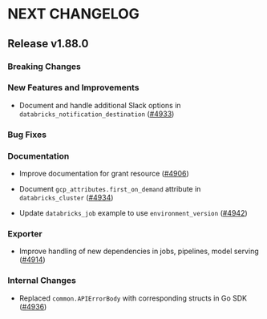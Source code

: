 # NEXT CHANGELOG

## Release v1.88.0

### Breaking Changes

### New Features and Improvements

* Document and handle additional Slack options in `databricks_notification_destination` ([#4933](https://github.com/databricks/terraform-provider-databricks/pull/4933))

### Bug Fixes

### Documentation
* Improve documentation for grant resource ([#4906](https://github.com/databricks/terraform-provider-databricks/pull/4935))

* Document `gcp_attributes.first_on_demand` attribute in `databricks_cluster` ([#4934](https://github.com/databricks/terraform-provider-databricks/pull/4934))

* Update `databricks_job` example to use `environment_version` ([#4942](https://github.com/databricks/terraform-provider-databricks/pull/4942))

### Exporter

* Improve handling of new dependencies in jobs, pipelines, model serving ([#4914](https://github.com/databricks/terraform-provider-databricks/pull/4914))

### Internal Changes

* Replaced `common.APIErrorBody` with corresponding structs in Go SDK ([#4936](https://github.com/databricks/terraform-provider-databricks/pull/4936))
